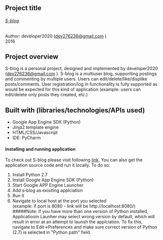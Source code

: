 
## Project title
###### [S-blog](https://sblog-1372.appspot.com)
Author: developer2020 (<dev276236@gmail.com> )  
2016

## Project overview
S-blog is a personal project,  designed and implemented by  developer2020 (<dev276236@gmail.com> ).
S-blog is a multiuser blog, supporiting postings and commenting by multiple users.
Users can edit/delete/like/displike posts/comments. User registration/log in functionality
is fully supported as would be expected for this kind of application (example: users can edit/delete only posts they created, etc.)


## Built with (libraries/technologies/APIs used)

* Google App Engine SDK (Python)
* Jinja2 template engine
* HTML/CSS/Javascript
* IDE: PyCharm



#### Installing and running application

To check out S-blog please visit following [link](https://sblog-1372.appspot.com).
You can also get the application source code and run it locally.
To do so:
1. Install Python 2.7  
2. Install Google App Engine SDK (Python)  
3. Start Google APP Engine Launcher  
4. Add s-blog as exisiting applciation  
5. Run it  
6. Navigate to local host at the port you selected   
(example: if port is 8080 - link will be http://localhost:8080/)
#####Note:
if you have more than one version of Python installed, Applicatiooin Launher may select wrong version by default, which will result in error at an attempt to launsh the applciation.
To fix this, navigate to Edit->Preferences and make sure correct version of Python (2.7) is selected in "Python path" field.
